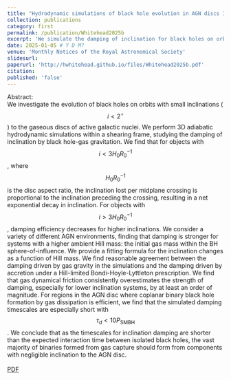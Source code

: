 ```yaml
---
title: "Hydrodynamic simulations of black hole evolution in AGN discs II: inclination damping for partially embedded satellites"
collection: publications
category: first
permalink: /publication/Whitehead2025b
excerpt: 'We simulate the damping of inclination for black holes on orbits with small inclinations $$i<2^\circ$$ to the gaseous discs of AGN. We find that for suitably small inclinations, changes in inclination are dependent only on the local gas mass.'
date: 2025-01-05 # Y D M?
venue: 'Monthly Notices of the Royal Astronomical Society'
slidesurl: 
paperurl: 'http://hwhitehead.github.io/files/Whitehead2025b.pdf'
citation: 
published: 'false'
---
```


Abstract:\
We investigate the evolution of black holes on orbits with small inclinations ($$i < 2^\circ$$) to the gaseous discs of active galactic nuclei. We perform 3D adiabatic hydrodynamic simulations within a shearing frame, studying the damping of inclination by black hole-gas gravitation. We find that for objects with $$i<3H_0R_0^{-1}$$, where $$H_0R_0^{-1}$$ is the disc aspect ratio, the inclination lost per midplane crossing is proportional to the inclination preceding the crossing, resulting in a net exponential decay in inclination. For objects with $$i>3H_0R_0^{-1}$$, damping efficiency decreases for higher inclinations. We consider a variety of different AGN environments, finding that damping is stronger for systems with a higher ambient Hill mass: the initial gas mass within the BH sphere-of-influence. We provide a fitting formula for the inclination changes as a function of Hill mass. We find reasonable agreement between the damping driven by gas gravity in the simulations and the damping driven by accretion under a Hill-limited Bondi-Hoyle-Lyttleton prescription. We find that gas dynamical friction consistently overestimates the strength of damping, especially for lower inclination systems, by at least an order of magnitude. For regions in the AGN disc where coplanar binary black hole formation by gas dissipation is efficient, we find that the simulated damping timescales are especially short with $$\tau_d < 10P_\mathrm{SMBH}$$. We conclude that as the timescales for inclination damping are shorter than the expected interaction time between isolated black holes, the vast majority of binaries formed from gas capture should form from components with negligible inclination to the AGN disc.
\
\
[PDF](http://hwhitehead.github.io/files/Whitehead2025b.pdf)